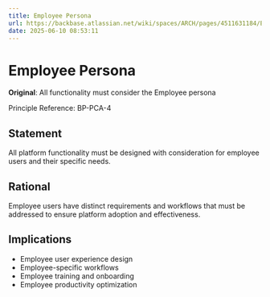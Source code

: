 ```yaml
---
title: Employee Persona
url: https://backbase.atlassian.net/wiki/spaces/ARCH/pages/4511631184/Employee_Persona
date: 2025-06-10 08:53:11
---
```


# Employee Persona

**Original**: All functionality must consider the Employee persona

Principle Reference: BP-PCA-4

## Statement

All platform functionality must be designed with consideration for employee users and their specific needs.

## Rational

Employee users have distinct requirements and workflows that must be addressed to ensure platform adoption and effectiveness.

## Implications

- Employee user experience design
- Employee-specific workflows
- Employee training and onboarding
- Employee productivity optimization 